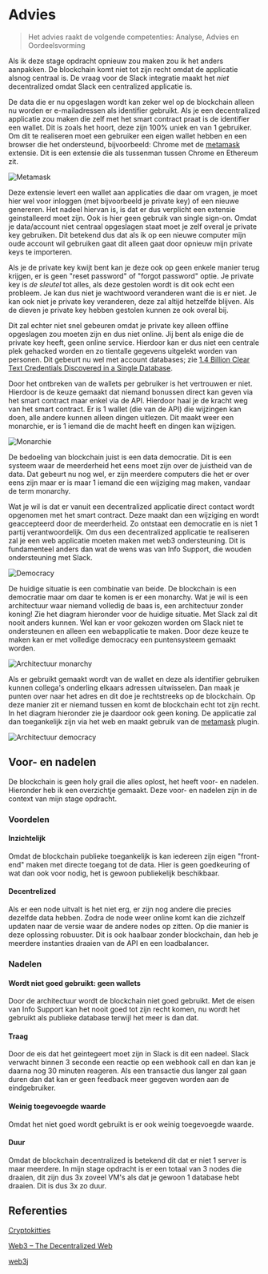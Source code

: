 # Advies

> Het advies raakt de volgende competenties: Analyse, Advies en Oordeelsvorming

Als ik deze stage opdracht opnieuw zou maken zou ik het anders aanpakken. De blockchain komt niet tot zijn recht omdat de applicatie alsnog centraal is. De vraag voor de Slack integratie maakt het _niet_ decentralized omdat Slack een centralized applicatie is.

De data die er nu opgeslagen wordt kan zeker wel op de blockchain alleen nu worden er e-mailadressen als identifier gebruikt. Als je een decentralized applicatie zou maken die zelf met het smart contract praat is de identifier een wallet. Dit is zoals het hoort, deze zijn 100% uniek en van 1 gebruiker. Om dit te realiseren moet een gebruiker een eigen wallet hebben en een browser die het ondersteund, bijvoorbeeld: Chrome met de [metamask][1] extensie. Dit is een extensie die als tussenman tussen Chrome en Ethereum zit.

![Metamask](./img/ethereum-metamask-chrome.png)

Deze extensie levert een wallet aan applicaties die daar om vragen, je moet hier wel voor inloggen (met bijvoorbeeld je private key) of een nieuwe genereren. Het nadeel hiervan is, is dat er dus verplicht een extensie geinstalleerd moet zijn. Ook is hier geen gebruik van single sign-on. Omdat je data/account niet centraal opgeslagen staat moet je zelf overal je private key gebruiken. Dit betekend dus dat als ik op een nieuwe computer mijn oude account wil gebruiken gaat dit alleen gaat door opnieuw mijn private keys te importeren.

Als je de private key kwijt bent kan je deze ook op geen enkele manier terug krijgen, er is geen "reset password" of "forgot password" optie. Je private key is _de sleutel_ tot alles, als deze gestolen wordt is dit ook echt een probleem. Je kan dus niet je wachtwoord veranderen want die is er niet. Je kan ook niet je private key veranderen, deze zal altijd hetzelfde blijven. Als de dieven je private key hebben gestolen kunnen ze ook overal bij.

Dit zal echter niet snel gebeuren omdat je private key alleen offline opgeslagen zou moeten zijn en dus niet online. Jij bent als enige die de private key heeft, geen online service. Hierdoor kan er dus niet een centrale plek gehacked worden en zo tientalle gegevens uitgelekt worden van personen. Dit gebeurt nu wel met account databases; zie [1.4 Billion Clear Text Credentials Discovered in a Single Database][2].

Door het ontbreken van de wallets per gebruiker is het vertrouwen er niet. Hierdoor is de keuze gemaakt dat niemand bonussen direct kan geven via het smart contract maar enkel via de API. Hierdoor haal je de kracht weg van het smart contract. Er is 1 wallet (die van de API) die wijzingen kan doen, alle andere kunnen alleen dingen uitlezen. Dit maakt weer een monarchie, er is 1 iemand die de macht heeft en dingen kan wijzigen.

![Monarchie](./img/monarchy.png)

De bedoeling van blockchain juist is een data democratie. Dit is een systeem waar de meerderheid het eens moet zijn over de juistheid van de data. Dat gebeurt nu nog wel, er zijn meerdere computers die het er over eens zijn maar er is maar 1 iemand die een wijziging mag maken, vandaar de term monarchy.

Wat je wil is dat er vanuit een decentralized applicatie direct contact wordt opgenomen met het smart contract. Deze maakt dan een wijziging en wordt geaccepteerd door de meerderheid. Zo ontstaat een democratie en is niet 1 partij verantwoordelijk. Om dus een decentralized applicatie te realiseren zal je een web applicatie moeten maken met web3 ondersteuning. Dit is fundamenteel anders dan wat de wens was van Info Support, die wouden ondersteuning met Slack.

![Democracy](./img/democracy.png)

De huidige situatie is een combinatie van beide. De blockchain is een democratie maar om daar te komen is er een monarchy. Wat je wil is een architectuur waar niemand volledig de baas is, een architectuur zonder koning! Zie het diagram hieronder voor de huidige situatie. Met Slack zal dit nooit anders kunnen. Wel kan er voor gekozen worden om Slack niet te ondersteunen en alleen een webapplicatie te maken. Door deze keuze te maken kan er met volledige democracy een puntensysteem gemaakt worden.

![Architectuur monarchy](./img/architectuur-monarchy.png)

Als er gebruikt gemaakt wordt van de wallet en deze als identifier gebruiken kunnen collega's onderling elkaars adressen uitwisselen. Dan maak je punten over naar het adres en dit doe je rechtstreeks op de blockchain. Op deze manier zit er niemand tussen en komt de blockchain echt tot zijn recht. In het diagram hieronder zie je daardoor ook geen koning. De applicatie zal dan toegankelijk zijn via het web en maakt gebruik van de [metamask][1] plugin.

![Architectuur democracy](./img/architectuur-democracy.png)

## Voor- en nadelen

De blockchain is geen holy grail die alles oplost, het heeft voor- en nadelen. Hieronder heb ik een overzichtje gemaakt. Deze voor- en nadelen zijn in de context van mijn stage opdracht.

### Voordelen

#### Inzichtelijk

Omdat de blockchain publieke toegankelijk is kan iedereen zijn eigen "front-end" maken met directe toegang tot de data. Hier is geen goedkeuring of wat dan ook voor nodig, het is gewoon publiekelijk beschikbaar.

#### Decentrelized

Als er een node uitvalt is het niet erg, er zijn nog andere die precies dezelfde data hebben. Zodra de node weer online komt kan die zichzelf updaten naar de versie waar de andere nodes op zitten. Op die manier is deze oplossing robuuster. Dit is ook haalbaar zonder blockchain, dan heb je meerdere instanties draaien van de API en een loadbalancer.

### Nadelen

#### Wordt niet goed gebruikt: geen wallets

Door de architectuur wordt de blockchain niet goed gebruikt. Met de eisen van Info Support kan het nooit goed tot zijn recht komen, nu wordt het gebruikt als publieke database terwijl het meer is dan dat.

#### Traag

Door de eis dat het geintegeert moet zijn in Slack is dit een nadeel. Slack verwacht binnen 3 seconde een reactie op een webhook call en dan kan je daarna nog 30 minuten reageren. Als een transactie dus langer zal gaan duren dan dat kan er geen feedback meer gegeven worden aan de eindgebruiker.

#### Weinig toegevoegde waarde

Omdat het niet goed wordt gebruikt is er ook weinig toegevoegde waarde.

#### Duur

Omdat de blockchain decentralized is betekend dit dat er niet 1 server is maar meerdere. In mijn stage opdracht is er een totaal van 3 nodes die draaien, dit zijn dus 3x zoveel VM's als dat je gewoon 1 database hebt draaien. Dit is dus 3x zo duur.

## Referenties

[Cryptokitties](https://www.cryptokitties.co)

[Web3 – The Decentralized Web](https://blockchainhub.net/web3-decentralized-web/)

[web3j](http://web3j.io)

[1]: https://metamask.io/
[2]: https://medium.com/4iqdelvedeep/1-4-billion-clear-text-credentials-discovered-in-a-single-database-3131d0a1ae14
